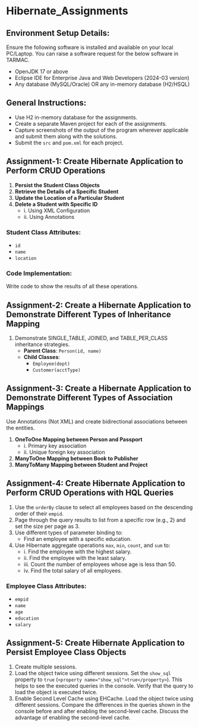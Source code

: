 # Hibernate_Assignments

## Environment Setup Details:
Ensure the following software is installed and available on your local PC/Laptop. You can raise a software request for the below software in TARMAC.
- OpenJDK 17 or above
- Eclipse IDE for Enterprise Java and Web Developers (2024-03 version)
- Any database (MySQL/Oracle) OR any in-memory database (H2/HSQL)

## General Instructions:
- Use H2 in-memory database for the assignments.
- Create a separate Maven project for each of the assignments.
- Capture screenshots of the output of the program wherever applicable and submit them along with the solutions.
- Submit the `src` and `pom.xml` for each project.

## Assignment-1: Create Hibernate Application to Perform CRUD Operations
1. **Persist the Student Class Objects**
2. **Retrieve the Details of a Specific Student**
3. **Update the Location of a Particular Student**
4. **Delete a Student with Specific ID**
   - i. Using XML Configuration
   - ii. Using Annotations

### Student Class Attributes:
- `id`
- `name`
- `location`

### Code Implementation:
Write code to show the results of all these operations.

## Assignment-2: Create a Hibernate Application to Demonstrate Different Types of Inheritance Mapping
1. Demonstrate SINGLE_TABLE, JOINED, and TABLE_PER_CLASS inheritance strategies.
   - **Parent Class**: `Person(id, name)`
   - **Child Classes**: 
     - `Employee(dept)`
     - `Customer(acctType)`

## Assignment-3: Create a Hibernate Application to Demonstrate Different Types of Association Mappings
Use Annotations (Not XML) and create bidirectional associations between the entities.

1. **OneToOne Mapping between Person and Passport**
   - i. Primary key association
   - ii. Unique foreign key association
2. **ManyToOne Mapping between Book to Publisher**
3. **ManyToMany Mapping between Student and Project**

## Assignment-4: Create Hibernate Application to Perform CRUD Operations with HQL Queries
1. Use the `orderBy` clause to select all employees based on the descending order of their `empid`.
2. Page through the query results to list from a specific row (e.g., 2) and set the size per page as 3.
3. Use different types of parameter binding to:
   - Find an employee with a specific education.
4. Use Hibernate aggregate operations `max`, `min`, `count`, and `sum` to:
   - i. Find the employee with the highest salary.
   - ii. Find the employee with the least salary.
   - iii. Count the number of employees whose age is less than 50.
   - iv. Find the total salary of all employees.

### Employee Class Attributes:
- `empid`
- `name`
- `age`
- `education`
- `salary`

## Assignment-5: Create Hibernate Application to Persist Employee Class Objects
1. Create multiple sessions.
2. Load the object twice using different sessions. Set the `show_sql` property to `true` (`<property name="show_sql">true</property>`). This helps to see the executed queries in the console. Verify that the query to load the object is executed twice.
3. Enable Second Level Cache using EHCache. Load the object twice using different sessions. Compare the differences in the queries shown in the console before and after enabling the second-level cache. Discuss the advantage of enabling the second-level cache.
